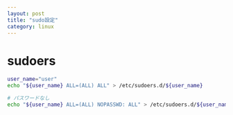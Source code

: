 ```yaml
---
layout: post
title: "sudo設定"
category: linux
---
```


# sudoers

```sh
user_name="user"
echo "${user_name} ALL=(ALL) ALL" > /etc/sudoers.d/${user_name}
```

```sh
# パスワードなし
echo "${user_name} ALL=(ALL) NOPASSWD: ALL" > /etc/sudoers.d/${user_name}
```
